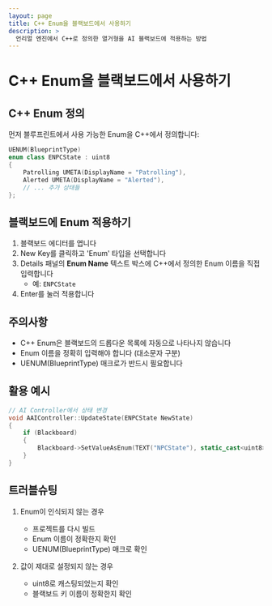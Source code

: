 ```yaml
---
layout: page
title: C++ Enum을 블랙보드에서 사용하기
description: >
  언리얼 엔진에서 C++로 정의한 열거형을 AI 블랙보드에 적용하는 방법
---
```


# C++ Enum을 블랙보드에서 사용하기

## C++ Enum 정의

먼저 블루프린트에서 사용 가능한 Enum을 C++에서 정의합니다:

```cpp
UENUM(BlueprintType)
enum class ENPCState : uint8
{
    Patrolling UMETA(DisplayName = "Patrolling"),
    Alerted UMETA(DisplayName = "Alerted"),
    // ... 추가 상태들
};
```

## 블랙보드에 Enum 적용하기

1. 블랙보드 에디터를 엽니다
2. New Key를 클릭하고 'Enum' 타입을 선택합니다
3. Details 패널의 **Enum Name** 텍스트 박스에 C++에서 정의한 Enum 이름을 직접 입력합니다
   - 예: `ENPCState`
4. Enter를 눌러 적용합니다

## 주의사항

- C++ Enum은 블랙보드의 드롭다운 목록에 자동으로 나타나지 않습니다
- Enum 이름을 정확히 입력해야 합니다 (대소문자 구분)
- UENUM(BlueprintType) 매크로가 반드시 필요합니다

## 활용 예시

```cpp
// AI Controller에서 상태 변경
void AAIController::UpdateState(ENPCState NewState)
{
    if (Blackboard)
    {
        Blackboard->SetValueAsEnum(TEXT("NPCState"), static_cast<uint8>(NewState));
    }
}
```

## 트러블슈팅

1. Enum이 인식되지 않는 경우
   - 프로젝트를 다시 빌드
   - Enum 이름이 정확한지 확인
   - UENUM(BlueprintType) 매크로 확인

2. 값이 제대로 설정되지 않는 경우
   - uint8로 캐스팅되었는지 확인
   - 블랙보드 키 이름이 정확한지 확인 